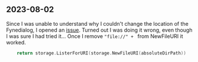## 2023-08-02

Since I was unable to understand why I couldn't change the location of the Fynedialog, I opened an [issue](https://github.com/fyne-io/fyne/issues/4120). Turned out I was doing it wrong, even though I was sure I had tried it... Once I remove `"file://" + ` from NewFileURI it worked.

```go
	return storage.ListerForURI(storage.NewFileURI(absoluteDirPath))
```